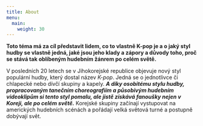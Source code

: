 ```yaml
---
title: About
menu:
  main:
    weight: 30
---
```


**Toto téma má za cíl představit lidem, co to vlastně K-pop je a o jaký styl hudby se vlastně jedná, jaké jsou jeho klady a zápory a důvody toho, 
proč se stává tak oblíbeným hudebním žánrem po celém světě.**

V posledních 20 letech se v Jihokorejské republice objevuje nový styl populární hudby, který dostal název *K-pop*. 
Jedná se o jednotlivce či chlapecké nebo dívčí skupiny a kapely. ***A díky osobitému stylu hudby, propracovaným tanečním 
choreografiím a působivým hudebním videoklipům si tento styl pomalu, ale jistě získává fanoušky nejen v Koreji, ale po celém světě.***
Korejské skupiny začínají vystupovat na amerických hudebních scénách a pořádají velká světová turné a postupně dobývají svět.
